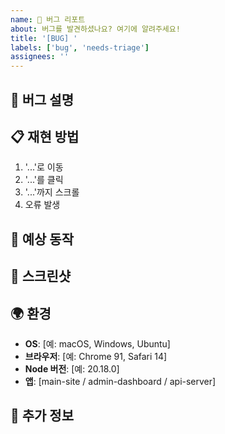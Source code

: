 ```yaml
---
name: 🐛 버그 리포트
about: 버그를 발견하셨나요? 여기에 알려주세요!
title: '[BUG] '
labels: ['bug', 'needs-triage']
assignees: ''
---
```


## 🐛 버그 설명
<!-- 버그에 대해 명확하고 간결하게 설명해주세요 -->

## 📋 재현 방법
1. '...'로 이동
2. '...'를 클릭
3. '...'까지 스크롤
4. 오류 발생

## 🎯 예상 동작
<!-- 정상적으로 어떻게 동작해야 하는지 설명해주세요 -->

## 📸 스크린샷
<!-- 가능하다면 스크린샷을 첨부해주세요 -->

## 🌍 환경
- **OS**: [예: macOS, Windows, Ubuntu]
- **브라우저**: [예: Chrome 91, Safari 14]
- **Node 버전**: [예: 20.18.0]
- **앱**: [main-site / admin-dashboard / api-server]

## 📝 추가 정보
<!-- 문제 해결에 도움이 될 만한 추가 정보가 있다면 적어주세요 -->